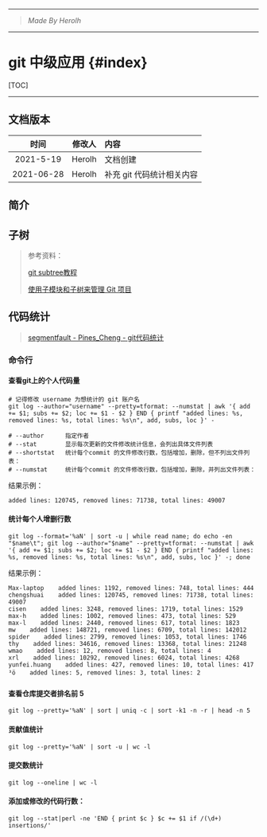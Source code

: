 ----------------------------------------------
> *Made By Herolh*
----------------------------------------------

# git 中级应用 {#index}

[TOC]



 







--------------------------------------------

## 文档版本

|    时间    | 修改人 | 内容                      |
| :--------: | :----: | :------------------------ |
| 2021-5-19  | Herolh | 文档创建                  |
| 2021-06-28 | Herolh | 补充 git 代码统计相关内容 |



## 简介



## 子树

> 参考资料：
>
> [git subtree教程](https://segmentfault.com/a/1190000012002151)
>
> [使用子模块和子树来管理 Git 项目](https://linux.cn/article-12244-1.html)





## 代码统计

> [segmentfault - Pines_Cheng - git代码统计](https://segmentfault.com/a/1190000008542123)



### 命令行

#### 查看git上的个人代码量

```shell
# 记得修改 username 为想统计的 git 账户名
git log --author="username" --pretty=tformat: --numstat | awk '{ add += $1; subs += $2; loc += $1 - $2 } END { printf "added lines: %s, removed lines: %s, total lines: %s\n", add, subs, loc }' -

# --author   	指定作者
# --stat   		显示每次更新的文件修改统计信息，会列出具体文件列表
# --shortstat   统计每个commit 的文件修改行数，包括增加，删除，但不列出文件列表：
# --numstat   	统计每个commit 的文件修改行数，包括增加，删除，并列出文件列表：
```

结果示例：

```shell
added lines: 120745, removed lines: 71738, total lines: 49007
```



#### 统计每个人增删行数

```shell
git log --format='%aN' | sort -u | while read name; do echo -en "$name\t"; git log --author="$name" --pretty=tformat: --numstat | awk '{ add += $1; subs += $2; loc += $1 - $2 } END { printf "added lines: %s, removed lines: %s, total lines: %s\n", add, subs, loc }' -; done
```

结果示例：

```shell
Max-laptop    added lines: 1192, removed lines: 748, total lines: 444
chengshuai    added lines: 120745, removed lines: 71738, total lines: 49007
cisen    added lines: 3248, removed lines: 1719, total lines: 1529
max-h    added lines: 1002, removed lines: 473, total lines: 529
max-l    added lines: 2440, removed lines: 617, total lines: 1823
mw    added lines: 148721, removed lines: 6709, total lines: 142012
spider    added lines: 2799, removed lines: 1053, total lines: 1746
thy    added lines: 34616, removed lines: 13368, total lines: 21248
wmao    added lines: 12, removed lines: 8, total lines: 4
xrl    added lines: 10292, removed lines: 6024, total lines: 4268
yunfei.huang    added lines: 427, removed lines: 10, total lines: 417
³ö    added lines: 5, removed lines: 3, total lines: 2
```



#### 查看仓库提交者排名前 5

```shell
git log --pretty='%aN' | sort | uniq -c | sort -k1 -n -r | head -n 5
```



#### 贡献值统计

```shell
git log --pretty='%aN' | sort -u | wc -l
```



#### 提交数统计

```shell
git log --oneline | wc -l
```



#### 添加或修改的代码行数：

```shell
git log --stat|perl -ne 'END { print $c } $c += $1 if /(\d+) insertions/'
```



